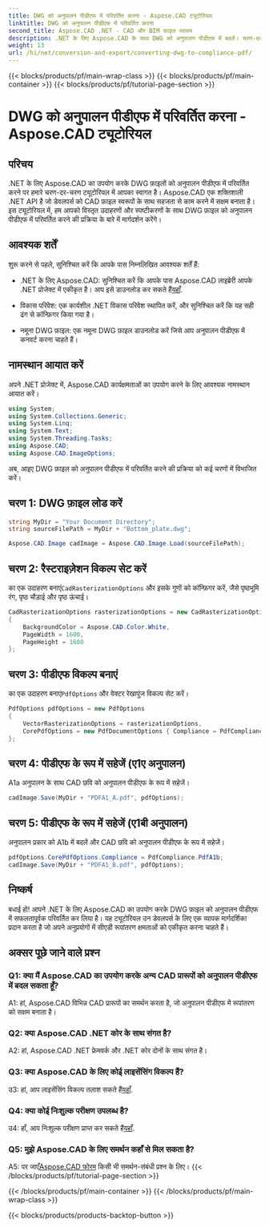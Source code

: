 ```yaml
---
title: DWG को अनुपालन पीडीएफ में परिवर्तित करना - Aspose.CAD ट्यूटोरियल
linktitle: DWG को अनुपालन पीडीएफ में परिवर्तित करना
second_title: Aspose.CAD .NET - CAD और BIM फ़ाइल स्वरूप
description: .NET के लिए Aspose.CAD के साथ DWG को अनुपालन पीडीएफ में बदलें। चरण-दर-चरण मार्गदर्शन के लिए हमारे ट्यूटोरियल का अनुसरण करें।
weight: 13
url: /hi/net/conversion-and-export/converting-dwg-to-compliance-pdf/
---
```


{{< blocks/products/pf/main-wrap-class >}}
{{< blocks/products/pf/main-container >}}
{{< blocks/products/pf/tutorial-page-section >}}

# DWG को अनुपालन पीडीएफ में परिवर्तित करना - Aspose.CAD ट्यूटोरियल

## परिचय

.NET के लिए Aspose.CAD का उपयोग करके DWG फ़ाइलों को अनुपालन पीडीएफ में परिवर्तित करने पर हमारे चरण-दर-चरण ट्यूटोरियल में आपका स्वागत है। Aspose.CAD एक शक्तिशाली .NET API है जो डेवलपर्स को CAD फ़ाइल स्वरूपों के साथ सहजता से काम करने में सक्षम बनाता है। इस ट्यूटोरियल में, हम आपको विस्तृत उदाहरणों और स्पष्टीकरणों के साथ DWG फ़ाइल को अनुपालन पीडीएफ में परिवर्तित करने की प्रक्रिया के बारे में मार्गदर्शन करेंगे।

## आवश्यक शर्तें

शुरू करने से पहले, सुनिश्चित करें कि आपके पास निम्नलिखित आवश्यक शर्तें हैं:

-  .NET के लिए Aspose.CAD: सुनिश्चित करें कि आपके पास Aspose.CAD लाइब्रेरी आपके .NET प्रोजेक्ट में एकीकृत है। आप इसे डाउनलोड कर सकते हैं[यहाँ](https://releases.aspose.com/cad/net/).

- विकास परिवेश: एक कार्यशील .NET विकास परिवेश स्थापित करें, और सुनिश्चित करें कि यह सही ढंग से कॉन्फ़िगर किया गया है।

- नमूना DWG फ़ाइल: एक नमूना DWG फ़ाइल डाउनलोड करें जिसे आप अनुपालन पीडीएफ में कनवर्ट करना चाहते हैं।

## नामस्थान आयात करें

अपने .NET प्रोजेक्ट में, Aspose.CAD कार्यक्षमताओं का उपयोग करने के लिए आवश्यक नामस्थान आयात करें।

```csharp
using System;
using System.Collections.Generic;
using System.Linq;
using System.Text;
using System.Threading.Tasks;
using Aspose.CAD;
using Aspose.CAD.ImageOptions;
```

अब, आइए DWG फ़ाइल को अनुपालन पीडीएफ में परिवर्तित करने की प्रक्रिया को कई चरणों में विभाजित करें।

## चरण 1: DWG फ़ाइल लोड करें

```csharp
string MyDir = "Your Document Directory";
string sourceFilePath = MyDir + "Bottom_plate.dwg";

Aspose.CAD.Image cadImage = Aspose.CAD.Image.Load(sourceFilePath);
```

## चरण 2: रैस्टराइज़ेशन विकल्प सेट करें

 का एक उदाहरण बनाएं`CadRasterizationOptions` और इसके गुणों को कॉन्फ़िगर करें, जैसे पृष्ठभूमि रंग, पृष्ठ चौड़ाई और पृष्ठ ऊंचाई।

```csharp
CadRasterizationOptions rasterizationOptions = new CadRasterizationOptions
{
    BackgroundColor = Aspose.CAD.Color.White,
    PageWidth = 1600,
    PageHeight = 1600
};
```

## चरण 3: पीडीएफ विकल्प बनाएं

 का एक उदाहरण बनाएं`PdfOptions` और वेक्टर रेखापुंज विकल्प सेट करें।

```csharp
PdfOptions pdfOptions = new PdfOptions
{
    VectorRasterizationOptions = rasterizationOptions,
    CorePdfOptions = new PdfDocumentOptions { Compliance = PdfCompliance.PdfA1a }
};
```

## चरण 4: पीडीएफ के रूप में सहेजें (ए1ए अनुपालन)

A1a अनुपालन के साथ CAD छवि को अनुपालन पीडीएफ के रूप में सहेजें।

```csharp
cadImage.Save(MyDir + "PDFA1_A.pdf", pdfOptions);
```

## चरण 5: पीडीएफ के रूप में सहेजें (ए1बी अनुपालन)

अनुपालन प्रकार को A1b में बदलें और CAD छवि को अनुपालन पीडीएफ के रूप में सहेजें।

```csharp
pdfOptions.CorePdfOptions.Compliance = PdfCompliance.PdfA1b;
cadImage.Save(MyDir + "PDFA1_B.pdf", pdfOptions);
```

## निष्कर्ष

बधाई हो! आपने .NET के लिए Aspose.CAD का उपयोग करके DWG फ़ाइल को अनुपालन पीडीएफ में सफलतापूर्वक परिवर्तित कर लिया है। यह ट्यूटोरियल उन डेवलपर्स के लिए एक व्यापक मार्गदर्शिका प्रदान करता है जो अपने अनुप्रयोगों में सीएडी रूपांतरण क्षमताओं को एकीकृत करना चाहते हैं।

## अक्सर पूछे जाने वाले प्रश्न

### Q1: क्या मैं Aspose.CAD का उपयोग करके अन्य CAD प्रारूपों को अनुपालन पीडीएफ में बदल सकता हूँ?

A1: हां, Aspose.CAD विभिन्न CAD प्रारूपों का समर्थन करता है, जो अनुपालन पीडीएफ में रूपांतरण को सक्षम बनाता है।

### Q2: क्या Aspose.CAD .NET कोर के साथ संगत है?

A2: हां, Aspose.CAD .NET फ्रेमवर्क और .NET कोर दोनों के साथ संगत है।

### Q3: क्या Aspose.CAD के लिए कोई लाइसेंसिंग विकल्प हैं?

 उ3: हां, आप लाइसेंसिंग विकल्प तलाश सकते हैं[यहाँ](https://purchase.aspose.com/buy).

### Q4: क्या कोई निःशुल्क परीक्षण उपलब्ध है?

 उ4: हाँ, आप निःशुल्क परीक्षण प्राप्त कर सकते हैं[यहाँ](https://releases.aspose.com/).

### Q5: मुझे Aspose.CAD के लिए समर्थन कहाँ से मिल सकता है?

A5: पर जाएँ[Aspose.CAD फोरम](https://forum.aspose.com/c/cad/19) किसी भी समर्थन-संबंधी प्रश्न के लिए।
{{< /blocks/products/pf/tutorial-page-section >}}

{{< /blocks/products/pf/main-container >}}
{{< /blocks/products/pf/main-wrap-class >}}

{{< blocks/products/products-backtop-button >}}
